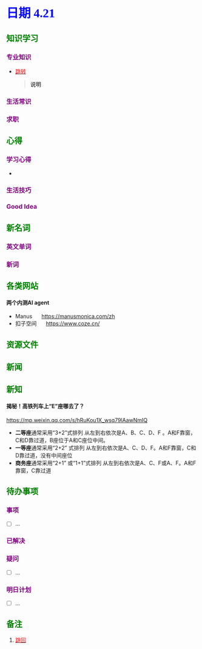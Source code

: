 ## <font color = blue face=楷体 size=6>日期 4.21 </font>

## <font color = green>知识学习 </font>
### <font color = purple>专业知识 </font>
+ <a id = "01-1">  [<font color = red>跳转</font>](#01-2)
   > <font color = o> 说明 </font>
### <font color = purple>生活常识 </font>

### <font color = purple>求职 </font>



## <font color = green>心得 </font>
### <font color = purple>学习心得 </font>
+ 
### <font color = purple>生活技巧 </font>

### <font color = purple>Good Idea </font>



## <font color = green>新名词 </font>
### <font color = purple>英文单词 </font>
### <font color = purple>新词 </font>



## <font color = green>各类网站 </font>
#### 两个内测AI agent  
+ Manus  $\quad$ https://manusmonica.com/zh
+ 扣子空间 $\quad$ https://www.coze.cn/

## <font color = green>资源文件 </font>


## <font color = green>新闻 </font>


## <font color = green>新知 </font>
#### 揭秘！高铁列车上“E”座哪去了？
 https://mp.weixin.qq.com/s/hRuKou1X_wsq79lAawNmIQ  
   
+ **二等座**通常采用“3+2”式排列
	从左到右依次是A、B、C、D、F 。A和F靠窗，C和D靠过道，B座位于A和C座位中间。
+  **一等座**通常采用“2+2” 式排列
	从左到右依次是A、C、D、F。A和F靠窗，C和D靠过道，没有中间座位
+ **商务座**通常采用“2+1” 或“1+1”式排列
	从左到右依次是A、C、F或A、F。A和F靠窗，C靠过道


## <font color = green>待办事项 </font>
### <font color = purple>事项 </font>
- [ ] ...
### <font color = purple>已解决 </font>
### <font color = purple>疑问 </font>
- [ ] ...
### <font color = purple>明日计划 </font>
- [ ] ...


## <font color = green>备注 </font>
  1. <a id ="01-2">[<font color = red>跳回</font>](#01-1)

<!--stackedit_data:
eyJoaXN0b3J5IjpbNjM5MTIxMjczLDEyMzU0Nzk2MTcsMTM2MT
UxMzk1MSwtMjAzNzY1MzEzMiw1MTQ2ODUxMzAsMTU5MjY5NjMy
NV19
-->